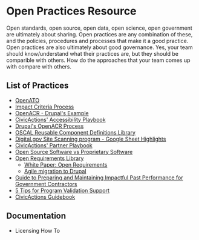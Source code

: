 # Open Practices Resource

Open standards, open source, open data, open science, open government are ultimately about sharing. Open practices are any combination of these, and the policies, procedures and processes that make it a good practice. Open practices are also ultimately about good governance. Yes, your team should know/understand what their practices are, but they should be comparible with others. How do the approaches that your team comes up with compare with others. 

## List of Practices
* [OpenATO](https://openato.org)
* [Impact Criteria Process](https://github.com/CivicActions/impact-criteria)
* [OpenACR - Drupal's Example](https://www.drupal.org/docs/getting-started/accessibility/accessibility-conformance-report-acr-process)
* [CivicActions' Accessibility Playbook](https://accessibility.civicactions.com/playbook/)
* [Drupal's OpenACR Process](https://www.drupal.org/docs/getting-started/accessibility/accessibility-conformance-report-acr-process)
* [OSCAL Reusable Component Definitions Library](https://github.com/CivicActions/oscal-component-definitions)
* [Digital.gov Site Scanning program - Google Sheet Highlights](https://github.com/CivicActions/site-evaluation-tools/blob/main/digital.gov-scan-upload.js.md)
* [CivicActions' Partner Playbook](https://drive.google.com/drive/folders/1Ckmk_YgdW_QlxoGQxtSZ1REGCACsiPbB)
* [Open Source Software vs Proprietary Software](https://docs.google.com/document/d/1o3rJSa1KhfC9QcliQ9RwgZsoHPJM54XzFmRLzrA8DnQ/edit?tab=t.0)
* [Open Requirements Library](https://github.com/CivicActions/open-practice/tree/main/open-requirements-library)
  * [White Paper: Open Requirements](https://docs.google.com/document/d/1OYrxJp5LaZMRSFltmnwvS2BpcRwnkDY3not6ELjH2M0) 
  * [Agile migration to Drupal](open-requirements-library/agile-migrations.md)
* [Guide to Preparing and Maintaining Impactful Past Performance for Government Contractors](https://docs.google.com/document/d/1UyJ4l1tcvMGYO2yMCCpctu1qzuSkpfNBaSAgGp-lCis)
* [5 Tips for Program Validation Support](https://docs.google.com/document/d/1LEqZjH2pco2gPtl1WSSiMXj0d4oD42jfd_pFiTjcAD8)
* [CivicActions Guidebook](https://guidebook.civicactions.com/en/latest/)


## Documentation
* Licensing How To
